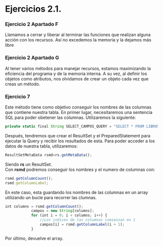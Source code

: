# Ejercicios 2.1.

### Ejercicio 2 Apartado F
Llamamos a cerrar y liberar al terminar las funciones que realizan alguna acción con los recursos. Así no excedemos la memoria y la dejamos más libre

### Ejercicio 2 Apartado G

Al tener varios métodos para manejar recursos, estamos maximizando la eficiencia del programa y de la memoria interna. A su vez, al definir los objetos como atributos, nos olvidamos de crear un objeto cada vez que creas un método.

### Ejercicio 7
Este método tiene como objetivo conseguir los nombres de las columnas que contiene nuestra tabla. En primer lugar, necesitaremos una sentencia SQL para poder obetener las columnas. Utilizaremos la siguiente:
```javascript
private static final String SELECT_CAMPOS_QUERY = "SELECT * FROM LIBROS LIMIT 1";
```
Después, tendremos que crear el ResultSet y el PreparedStatement para ejecutar la Query y recibir los resultados de esta. Para poder acceder a los datos de nuestra tabla, utilizaremos:
```javascript 
ResultSetMetaData rsmd=rs.getMetaData();
```
Siendo **rs** un ResultSet.  
Con **rsmd** podremos conseguir los nombres y el numero de columnas con:
```javascript
rsmd.getColumnCount();
rsmd.getColumnLabel;
```
En este caso, esta guardando los nombres de las columnas en un array utilizando un bucle para recorrer las clumnas.
```javascript
int columns = rsmd.getColumnCount();
        	campos = new String[columns];
        	for (int i = 0; i < columns; i++) {
            	//Los indices de las columnas comienzan en 1
            	campos[i] = rsmd.getColumnLabel(i + 1);
        	}

```
Por último, devuelve el array.

